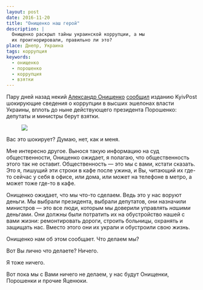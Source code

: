 ```yaml
---
layout: post
date: 2016-11-20
title: "Онищенко наш герой"
description: |
  Онищенко раскрыл тайны украинской коррупции, а мы
  их проигнорировали, правильно ли это?
place: Днепр, Украина
tags: коррупция
keywords:
  - онищенко
  - порошенко
  - коррупция
  - взятки
---
```


Пару дней назад некий
[Александр Онищенко](https://ru.wikipedia.org/wiki/%D0%9E%D0%BD%D0%B8%D1%89%D0%B5%D0%BD%D0%BA%D0%BE,_%D0%90%D0%BB%D0%B5%D0%BA%D1%81%D0%B0%D0%BD%D0%B4%D1%80_%D0%A0%D0%BE%D0%BC%D0%B0%D0%BD%D0%BE%D0%B2%D0%B8%D1%87)
[сообщил](https://www.kyivpost.com/ukraine-politics/onyshchenko-makes-sweeping-claims-poroshenko-graft.html)
изданию KyivPost шокирующие сведения о коррупции
в высших эшелонах власти Украины, вплоть до
ныне действующего президента Порошенко: депутаты и министры берут
взятки.

<figure><a href="https://www.kyivpost.com/ukraine-politics/onyshchenko-makes-sweeping-claims-poroshenko-graft.html">
<img src="https://www.kyivpost.com/wp-content/uploads/2016/12/02_718907.jpg"/>
</a></figure>

<!--more-->

Вас это шокирует? Думаю, нет, как и меня.

Мне интересно другое. Вынося такую информацию на суд общественности,
Онищенко ожидает, я полагаю, что общественность этого так не оставит.
Общественность &mdash; это мы с вами, кстати сказать. Это я, пишущий
эти строки в кафе после ужина, и Вы, читающий их где-то сейчас у себя
в офисе, или дома, или может на телефоне в метро, а может тоже где-то в кафе.

Онищенко ожидает, что мы что-то сделаем. Ведь это у нас воруют деньги. Мы
выбрали президента, выбрали депутатов, они назначили министров &mdash;
это все люди, которым мы доверили управлять _нашими_ деньгами. Они должны
были потратить их на обустройство нашей с вами жизни: ремонтировать дороги,
строить больницы, охранять и защищать нас. Вместо этого они их украли
и обустроили свою жизнь.

Онищенко нам об этом сообщает. Что делаем мы?

Вот Вы лично что делаете? Ничего.

Я тоже ничего.

Вот пока мы с Вами ничего не делаем, у нас будут
Онищенки, Порошенки и прочие Яценюки.


